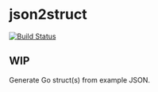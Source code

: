 json2struct
===========
[![Build Status](https://travis-ci.org/mohae/json2struct.png)](https://travis-ci.org/mohae/json2struct)

## WIP

Generate Go struct(s) from example JSON.
